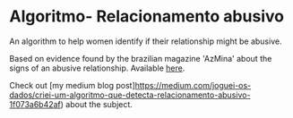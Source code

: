 # Algoritmo- Relacionamento abusivo
An algorithm to help women identify if their relationship might be abusive. 

Based on evidence found by the brazilian magazine 'AzMina' about the signs of an abusive relationship. Available [here](azmina.com.br/reportagens/relacionamento-abusivo-15-sinais-de-que-voce-pode-estar-em-um/).

Check out [my medium blog post]https://medium.com/joguei-os-dados/criei-um-algoritmo-que-detecta-relacionamento-abusivo-1f073a6b42af) about the subject.

